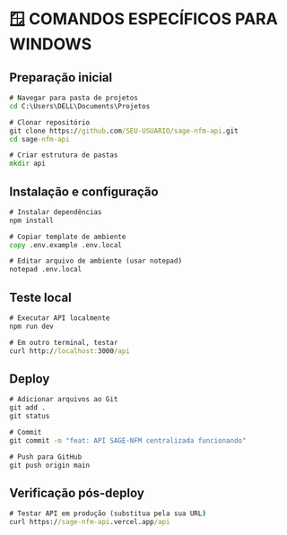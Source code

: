 # 🪟 COMANDOS ESPECÍFICOS PARA WINDOWS

## Preparação inicial
```cmd
# Navegar para pasta de projetos
cd C:\Users\DELL\Documents\Projetos

# Clonar repositório
git clone https://github.com/SEU-USUARIO/sage-nfm-api.git
cd sage-nfm-api

# Criar estrutura de pastas
mkdir api
```

## Instalação e configuração
```cmd
# Instalar dependências
npm install

# Copiar template de ambiente
copy .env.example .env.local

# Editar arquivo de ambiente (usar notepad)
notepad .env.local
```

## Teste local
```cmd
# Executar API localmente
npm run dev

# Em outro terminal, testar
curl http://localhost:3000/api
```

## Deploy
```cmd
# Adicionar arquivos ao Git
git add .
git status

# Commit
git commit -m "feat: API SAGE-NFM centralizada funcionando"

# Push para GitHub
git push origin main
```

## Verificação pós-deploy
```cmd
# Testar API em produção (substitua pela sua URL)
curl https://sage-nfm-api.vercel.app/api
```
